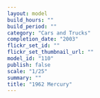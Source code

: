 ```yaml
---
layout: model
build_hours: ""
build_period: ""
category: "Cars and Trucks"
completion_date: "2003"
flickr_set_id: ""
flickr_set_thumbnail_url: ""
model_id: "110"
publish: false
scale: "1/25"
summary: ""
title: "1962 Mercury"
---
```



